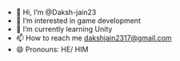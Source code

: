 - 👋 Hi, I’m @Daksh-jain23
- 👀 I’m interested in game development
- 🌱 I’m currently learning Unity 
- 📫 How to reach me dakshjain2317@gmail.com
- 😄 Pronouns: HE/ HIM

<!---
Daksh-jain23/Daksh-jain23 is a ✨ special ✨ repository because its `README.md` (this file) appears on your GitHub profile.
You can click the Preview link to take a look at your changes.
--->
